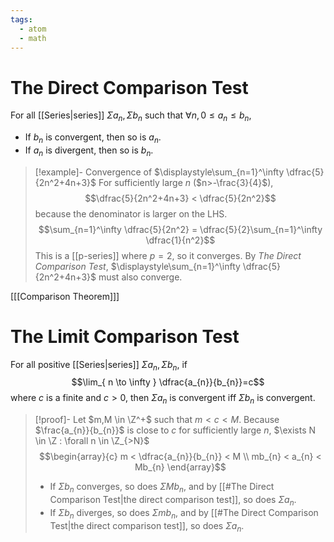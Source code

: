 ```yaml
---
tags:
  - atom
  - math
---
```

# The Direct Comparison Test
For all [[Series|series]] $\Sigma a_{n}, \Sigma b_{n}$ such that $\forall n, 0 \le a_{n} \le b_{n}$,
- If $b_{n}$ is convergent, then so is $a_n$.
- If $a_{n}$ is divergent, then so is $b_{n}$.

> [!example]- Convergence of $\displaystyle\sum_{n=1}^\infty \dfrac{5}{2n^2+4n+3}$
> For sufficiently large $n$ ($n>-\frac{3}{4}$),
> $$\dfrac{5}{2n^2+4n+3} < \dfrac{5}{2n^2}$$
> because the denominator is larger on the $\text{LHS}$.
> $$\sum_{n=1}^\infty \dfrac{5}{2n^2} = \dfrac{5}{2}\sum_{n=1}^\infty \dfrac{1}{n^2}$$
> This is a [[p-series]] where $p=2$, so it converges. By *The Direct Comparison Test*, $\displaystyle\sum_{n=1}^\infty \dfrac{5}{2n^2+4n+3}$ must also converge.

\[[[Comparison Theorem]]\]
# The Limit Comparison Test
For all positive [[Series|series]] $\Sigma a_{n}, \Sigma b_{n}$, if
$$\lim_{ n \to \infty } \dfrac{a_{n}}{b_{n}}=c$$
where $c$ is a finite and $c>0$, then $\Sigma a_{n}$ is convergent iff $\Sigma b_{n}$ is convergent.
> [!proof]-
> Let $m,M \in \Z^+$ such that $m < c < M$. Because $\frac{a_{n}}{b_{n}}$ is close to $c$ for sufficiently large $n$, $\exists N \in \Z : \forall n \in \Z_{>N}$
> $$\begin{array}{c}
> 	m < \dfrac{a_{n}}{b_{n}} < M \\
> 	mb_{n} < a_{n} < Mb_{n}
> \end{array}$$
> - If $\Sigma b_{n}$ converges, so does $\Sigma Mb_{n}$, and by [[#The Direct Comparison Test|the direct comparison test]], so does $\Sigma a_{n}$.
> - If $\Sigma b_{n}$ diverges, so does $\Sigma mb_{n}$, and by [[#The Direct Comparison Test|the direct comparison test]], so does $\Sigma a_{n}$.
